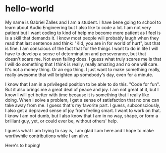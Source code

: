 # hello-world

My name is Gabriel Zalles and I am a student. I have bene going to school to learn about Audio Engineering but I also like to code a lot. I am not very patient but I want coding to kind of help me become more patient as I feel is is a skill that demands it. I know most people will probably laugh when they read that last sentence and think: "Kid, you are in for world of hurt", but that is fine. I am conscious of the fact that for the things I want to do in life I will have to develop a sense of determination and perseverance, but that doesn't scare me. Not even failing does. I guess what truly scares me is that I will do something that I think is really, really amazing and no one will care. It's not a money thing. Or an ego thing. I just want to make something really, really awesome that will brighten up somebody's day, even for a minute.

I know that I am in a privileged position to be able to do this. "Code for fun". But it also brings me a great deal of peace and joy. I am not great at it, but I know I will get better with time because it is something that I really like doing. When I solve a problem, I get a sense of satisfaction that no one can take away from me. I guess that's my favorite part. I guess, subconsciously, I also get a depraved sense of joy from feeling smart. I want to work on that. I know I am not dumb, but I also know that I am in no way, shape, or form a brilliant guy, yet, or could ever be, without others' help.

I guess what I am trying to say is, I am glad I am here and I hope to make worthwhile contributions while I am alive.

Here's to hoping!
